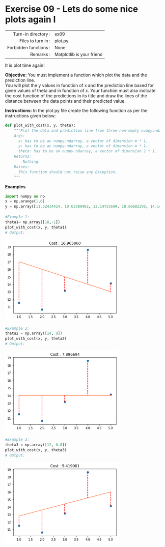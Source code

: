 # Exercise 09 - Lets do some nice plots again I

|                         |                    |
| -----------------------:| ------------------ |
|   Turn-in directory :   |  ex09              |
|   Files to turn in :    |  plot.py           |
|   Forbidden functions : |  None              |
|   Remarks :             |  Matplotlib is your friend |


It is plot time again!

**Objective:**
You must implement a function which plot the data and the prediction line.  
You will plot the y values in function of x and the prediction line based for given values of theta and in function of x. 
Your function must also indicate the cost function of the predictions in its title and draw the lines of the distance between the data points and their predicted value.


**Instructions:**
In the plot.py file create the following function as per the instructions given below:
```python
def plot_with_cost(x, y, theta):
    """Plot the data and prediction line from three non-empty numpy.ndarray.
    Args:
      x: has to be an numpy.ndarray, a vector of dimension m * 1.
      y: has to be an numpy.ndarray, a vector of dimension m * 1.
      theta: has to be an numpy.ndarray, a vector of dimension 2 * 1.
    Returns:
        Nothing.
    Raises:
      This function should not raise any Exception.
    """
```

**Examples**
```python
import numpy as np
x = np.arange(1,6)
y = np.array([11.52434424, 10.62589482, 13.14755699, 18.60682298, 14.14329568])

#Example 1:
theta1= np.array([18,-1])
plot_with_cost(x, y, theta1)
# Output:
```
<img src="day00/assets/plotcost1.png" />

```python
#Example 2:
theta2 = np.array([14, 0])
plot_with_cost(x, y, theta2)
# Output:
```
<img src="day00/assets/plotcost2.png" />

```python
#Example 3:
theta3 = np.array([12, 0.8])
plot_with_cost(x, y, theta3)
# Output:
```
<img src="day00/assets/plotcost3.png" />
